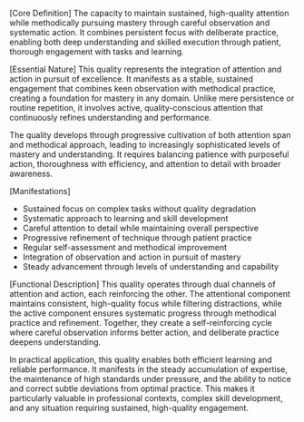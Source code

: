 [Core Definition]
The capacity to maintain sustained, high-quality attention while methodically pursuing mastery through careful observation and systematic action. It combines persistent focus with deliberate practice, enabling both deep understanding and skilled execution through patient, thorough engagement with tasks and learning.

[Essential Nature]
This quality represents the integration of attention and action in pursuit of excellence. It manifests as a stable, sustained engagement that combines keen observation with methodical practice, creating a foundation for mastery in any domain. Unlike mere persistence or routine repetition, it involves active, quality-conscious attention that continuously refines understanding and performance.

The quality develops through progressive cultivation of both attention span and methodical approach, leading to increasingly sophisticated levels of mastery and understanding. It requires balancing patience with purposeful action, thoroughness with efficiency, and attention to detail with broader awareness.

[Manifestations]
- Sustained focus on complex tasks without quality degradation
- Systematic approach to learning and skill development
- Careful attention to detail while maintaining overall perspective
- Progressive refinement of technique through patient practice
- Regular self-assessment and methodical improvement
- Integration of observation and action in pursuit of mastery
- Steady advancement through levels of understanding and capability

[Functional Description]
This quality operates through dual channels of attention and action, each reinforcing the other. The attentional component maintains consistent, high-quality focus while filtering distractions, while the active component ensures systematic progress through methodical practice and refinement. Together, they create a self-reinforcing cycle where careful observation informs better action, and deliberate practice deepens understanding.

In practical application, this quality enables both efficient learning and reliable performance. It manifests in the steady accumulation of expertise, the maintenance of high standards under pressure, and the ability to notice and correct subtle deviations from optimal practice. This makes it particularly valuable in professional contexts, complex skill development, and any situation requiring sustained, high-quality engagement.